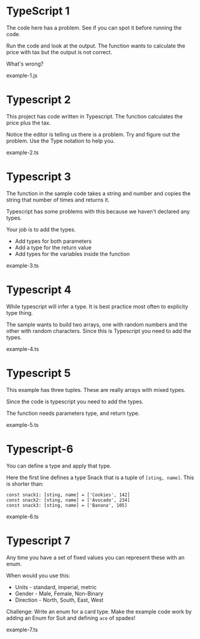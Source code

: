 # TypeScript 1

The code here has a problem. See if you can spot it before running the code. 

Run the code and look at the output. The function wants to calculate the price with tax but the output is not correct. 

What's wrong? 

example-1.js

# Typescript 2

This project has code written in Typescript. The function calculates the price plus the tax. 

Notice the editor is telling us there is a problem. Try and figure out the problem. Use the Type notation to help you. 

example-2.ts

# Typescript 3

The function in the sample code takes a string and number and copies the string that number of times and returns it. 

Typescript has some problems with this because we haven't declared any types. 

Your job is to add the types. 

- Add types for both parameters
- Add a type for the return value
- Add types for the variables inside the function

example-3.ts

# Typescript 4

While typescript will infer a type. It is best practice most often to explicity type thing. 

The sample wants to build two arrays, one with random numbers and the other with random characters. Since this is Typescript you need to add the types.

example-4.ts

# Typescript 5

This example has three tuples. These are really arrays with mixed types. 

Since the code is typescript you need to add the types. 

The function needs parameters type, and return type. 

example-5.ts

# Typescript-6

You can define a type and apply that type. 

Here the first line defines a type Snack that is a tuple of `[sting, name]`. This is shorter than: 

```
const snack1: [sting, name] = ['Cookies', 142]
const snack2: [sting, name] = ['Avocado', 234]
const snack3: [sting, name] = ['Banana', 105]
```

example-6.ts

# Typescript 7

Any time you have a set of fixed values you can represent these with an enum. 

When would you use this: 

- Units - standard, imperial, metric
- Gender - Male, Female, Non-Binary
- Direction - North, South, East, West

Challenge: Write an enum for a card type. Make the example code work by adding an Enum for Suit and defining `ace` of spades!

example-7.ts






